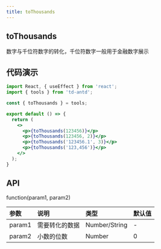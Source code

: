 ```yaml
---
title: toThousands
---
```


## toThousands

数字与千位符数字的转化，千位符数字一般用于金融数字展示

## 代码演示

```jsx
import React, { useEffect } from 'react';
import { tools } from 'td-antd';

const { toThousands } = tools;

export default () => {
  return (
    <>
      <p>{toThousands(123456)}</p>
      <p>{toThousands(123456, 2)}</p>
      <p>{toThousands('123456.1', 3)}</p>
      <p>{toThousands('123,456')}</p>
    </>
  );
}
```

## API

function(param1, param2)

|参数|说明|类型|默认值|
|:--|:--|:--|:--|
|param1|需要转化的数据|Number/String|-|
|param2|小数的位数|Number|0|
